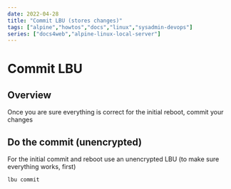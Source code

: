```yaml
---
date: 2022-04-28
title: "Commit LBU (stores changes)"
tags: ["alpine","howtos","docs","linux","sysadmin-devops"]
series: ["docs4web","alpine-linux-local-server"]
---
```


# Commit LBU



Overview
--------

Once you are sure everything is correct for the initial reboot, commit your changes

Do the commit (unencrypted)
---------------------------

For the initial commit and reboot use an unencrypted LBU (to make sure everything works, first)

    lbu commit
